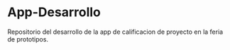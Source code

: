 # App-Desarrollo
Repositorio del desarrollo de la app de calificacion de proyecto en la feria de prototipos. 
